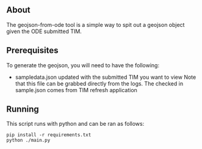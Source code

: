## About

The geojson-from-ode tool is a simple way to spit out a geojson object given the ODE submitted TIM.

## Prerequisites
To generate the geojson, you will need to have the following:
- sampledata.json updated with the submitted TIM you want to view
Note that this file can be grabbed directly from the logs. The checked in sample.json comes from TIM refresh application

## Running

This script runs with python and can be ran as follows:
```
pip install -r requirements.txt
python ./main.py
```